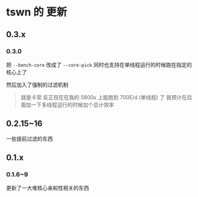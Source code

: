# tswn 的 更新

## 0.3.x

### 0.3.0

把 `--bench-core` 改成了 `--core-pick`
同时也支持在单线程运行的时候跑在指定的核心上了

然后加入了强制的过滤机制

> 就是卡常
反正现在在我的 5800x 上能跑到 700E/d (单线程) 了
> 我预计在后面加一下多线程运行的时候加个总计效率

## 0.2.15~16

一些提前过滤的东西

## 0.1.x

### 0.1.6~9

更新了一大堆核心亲和性相关的东西
